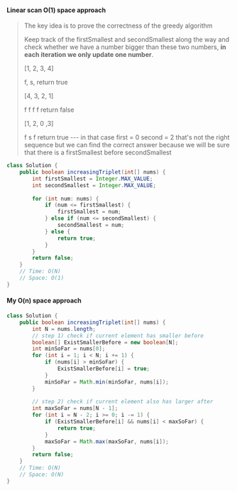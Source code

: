#### Linear scan O(1) space approach

> The key idea is to prove the correctness of the greedy algorithm
>
> Keep track of the firstSmallest and secondSmallest along the way and check whether we have a number bigger than these two numbers, **in each iteration we only update one number**.
>
> [1, 2, 3, 4]
>
>   f, s, return true
>
> [4, 3, 2, 1]
>
>   f  f   f   f return false
>
> [1, 2, 0 ,3]
>
>   f  s  f   return true --- in that case first = 0 second = 2 that's not the right sequence but we can find the correct answer because we will be sure that there is a firstSmallest before secondSmallest 
>
> 
>
> 

```java
class Solution {
    public boolean increasingTriplet(int[] nums) {
        int firstSmallest = Integer.MAX_VALUE;
        int secondSmallest = Integer.MAX_VALUE;
        
        for (int num: nums) {
            if (num <= firstSmallest) {
                firstSmallest = num;
            } else if (num <= secondSmallest) {
                secondSmallest = num;
            } else {
                return true;
            }
        }
        return false;
    }
    // Time: O(N)
    // Space: O(1)
}
```





#### My O(n) space approach

```java
class Solution {
    public boolean increasingTriplet(int[] nums) {
        int N = nums.length;
        // step 1) check if current element has smaller before
        boolean[] ExistSmallerBefore = new boolean[N];
        int minSoFar = nums[0];
        for (int i = 1; i < N; i += 1) {
            if (nums[i] > minSoFar) {
                ExistSmallerBefore[i] = true;
            }
            minSoFar = Math.min(minSoFar, nums[i]);
        }
        
        // step 2) check if current element also has larger after
        int maxSoFar = nums[N - 1];
        for (int i = N - 2; i >= 0; i -= 1) {
            if (ExistSmallerBefore[i] && nums[i] < maxSoFar) {
                return true;
            }
            maxSoFar = Math.max(maxSoFar, nums[i]);
        }
        return false;
    }
    // Time: O(N)
    // Space: O(N)
}
```

